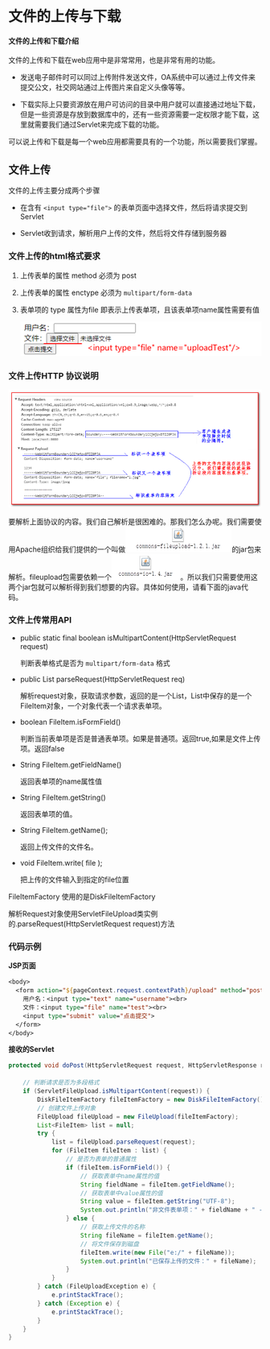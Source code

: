 # 文件的上传与下载

#### 文件的上传和下载介绍

文件的上传和下载在web应用中是非常常用，也是非常有用的功能。

-   发送电子邮件时可以同过上传附件发送文件，OA系统中可以通过上传文件来提交公文，社交网站通过上传图片来自定义头像等等。

-   下载实际上只要资源放在用户可访问的目录中用户就可以直接通过地址下载，但是一些资源是存放到数据库中的，还有一些资源需要一定权限才能下载，这里就需要我们通过Servlet来完成下载的功能。

可以说上传和下载是每一个web应用都需要具有的一个功能，所以需要我们掌握。



## 文件上传

文件的上传主要分成两个步骤

-   在含有 `<input type="file">` 的表单页面中选择文件，然后将请求提交到Servlet

-   Servlet收到请求，解析用户上传的文件，然后将文件存储到服务器

### 文件上传的html格式要求

1.  上传表单的属性 method 必须为 post

2.  上传表单的属性 enctype 必须为 `multipart/form-data`

3.  表单项的 type 属性为file 即表示上传表单项，且该表单项name属性需要有值

    ![image-20201016191230807](_images/image-20201016191230807.png)

### 文件上传HTTP 协议说明

![img](_images/clip_image001-1602846786908.png)

要解析上面协议的内容。我们自己解析是很困难的。那我们怎么办呢。我们需要使用Apache组织给我们提供的一个叫做![img](_images/clip_image002.png)的jar包来解析。fileupload包需要依赖一个![img](_images/clip_image004.png)。所以我们只需要使用这两个jar包就可以解析得到我们想要的内容。具体如何使用，请看下面的java代码。

### 文件上传常用API

-   public static final boolean isMultipartContent(HttpServletRequest request)

    判断表单格式是否为 `multipart/form-data` 格式

-   public List parseRequest(HttpServletRequest req)

    解析request对象，获取请求参数，返回的是一个List，List中保存的是一个FileItem对象，一个对象代表一个请求表单项。

-   boolean FileItem.isFormField() 

    判断当前表单项是否是普通表单项。如果是普通项。返回true,如果是文件上传项。返回false

-   String FileItem.getFieldName()

    返回表单项的name属性值

-   String FileItem.getString()

    返回表单项的值。

-   String FileItem.getName();

    返回上传文件的文件名。

-   void FileItem.write( file );

    把上传的文件输入到指定的file位置

FileItemFactory 使用的是DiskFileItemFactory

解析Request对象使用ServletFileUpload类实例的.parseRequest(HttpServletRequest request)方法

### 代码示例

**JSP页面**

```jsp
<body>
  <form action="${pageContext.request.contextPath}/upload" method="post" enctype="multipart/form-data">
    用户名：<input type="text" name="username"><br>
    文件：<input type="file" name="test"><br>
    <input type="submit" value="点击提交">
  </form>
</body>
```

**接收的Servlet**

```java
protected void doPost(HttpServletRequest request, HttpServletResponse response) throws ServletException, IOException {

    // 判断请求是否为多段格式
    if (ServletFileUpload.isMultipartContent(request)) {
        DiskFileItemFactory fileItemFactory = new DiskFileItemFactory();
        // 创建文件上传对象
        FileUpload fileUpload = new FileUpload(fileItemFactory);
        List<FileItem> list = null;
        try {
            list = fileUpload.parseRequest(request);
            for (FileItem fileItem : list) {
                // 是否为表单的普通属性
                if (fileItem.isFormField()) {
                    // 获取表单中name属性的值
                    String fieldName = fileItem.getFieldName();
                    // 获取表单中value属性的值
                    String value = fileItem.getString("UTF-8");
                    System.out.println("非文件表单项：" + fieldName + " --> " + value);
                } else {
                    // 获取上传文件的名称
                    String fileName = fileItem.getName();
                    // 将文件保存到磁盘
                    fileItem.write(new File("e:/" + fileName));
                    System.out.println("已保存上传的文件：" + fileName);
                }
            }
        } catch (FileUploadException e) {
            e.printStackTrace();
        } catch (Exception e) {
            e.printStackTrace();
        }
    }
}
```
